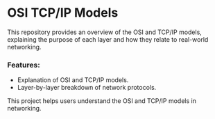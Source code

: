 # OSI TCP/IP Models

This repository provides an overview of the OSI and TCP/IP models, explaining the purpose of each layer and how they relate to real-world networking.

### Features:
- Explanation of OSI and TCP/IP models.
- Layer-by-layer breakdown of network protocols.

This project helps users understand the OSI and TCP/IP models in networking.

